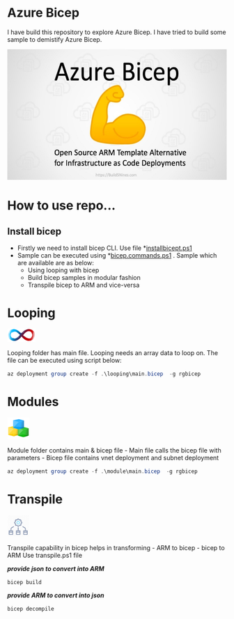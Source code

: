 # Azure Bicep
I have build this repository to explore Azure Bicep. I have tried to build some sample to demistify Azure Bicep.

<img src="https://github.com/khanasif1/azure-bicep/blob/main/image/bicep.jpg" alt="bicep" height="300">

# How to use repo...

## Install bicep

- Firstly we need to install bicep CLI. Use file *[installbicept.ps1](https://github.com/khanasif1/azure-bicep/blob/main/installbicept.ps1)
- Sample can be executed using  *[bicep.commands.ps1](https://github.com/khanasif1/azure-bicep/blob/main/bicep.commands.ps1) . Sample which are available are as below:
  - Using looping with bicep
  - Build bicep samples in modular fashion
  - Transpile bicep to ARM and vice-versa


# Looping
<img src="https://github.com/khanasif1/azure-bicep/blob/main/image/looping.png" alt="loop" height="30">

Looping folder has main file. Looping needs an array data to loop on. The file can be executed using script below:
```powershell
az deployment group create -f .\looping\main.bicep  -g rgbicep
```

# Modules
<img src="https://github.com/khanasif1/azure-bicep/blob/main/image/module.png" alt="loop" height="50">

Module folder contains main & bicep file
    - Main file calls the bicep file with parameters
    - Bicep file contains vnet deployment and subnet deployment
```powershell
az deployment group create -f .\module\main.bicep  -g rgbicep
```
# Transpile
<img src="https://github.com/khanasif1/azure-bicep/blob/main/image/transpile.png" alt="loop" height="50">

Transpile capability in bicep helps in transforming 
    - ARM to bicep
    - bicep to ARM
Use transpile.ps1 file

***provide json to convert into ARM*** 
```powershell
bicep build 
```
***provide ARM to convert into json***
```powershell
bicep decompile
```
